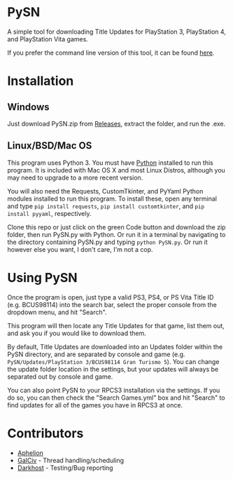 # PySN
A simple tool for downloading Title Updates for PlayStation 3, PlayStation 4, and PlayStation Vita games.

If you prefer the command line version of this tool, it can be found [here](https://github.com/AphelionWasTaken/PySN_CMD).

Installation
============
Windows
------------------------
Just download PySN.zip from [Releases](https://github.com/AphelionWasTaken/PySN/releases/latest), extract the folder, and run the .exe.

Linux/BSD/Mac OS
------------------------
This program uses Python 3. You must have [Python](https://www.python.org/downloads/) installed to run this program. It is included with Mac OS X and most Linux Distros, although you may need to upgrade to a more recent version.

You will also need the Requests, CustomTkinter, and PyYaml Python modules installed to run this program. To install these, open any terminal and type `pip install requests`, `pip install customtkinter`, and `pip install pyyaml`, respectively.

Clone this repo or just click on the green Code button and download the zip folder, then run PySN.py with Python. Or run it in a terminal by navigating to the directory containing PySN.py and typing `python PySN.py`. Or run it however else you want, I don't care, I'm not a cop.

Using PySN
============
Once the program is open, just type a valid PS3, PS4, or PS Vita Title ID (e.g. BCUS98114) into the search bar, select the proper console from the dropdown menu, and hit "Search".

This program will then locate any Title Updates for that game, list them out, and ask you if you would like to download them.

By default, Title Updates are downloaded into an Updates folder within the PySN directory, and are separated by console and game (e.g. `PySN/Updates/PlayStation 3/BCUS98114 Gran Turismo 5`). You can change the update folder location in the settings, but your updates will always be separated out by console and game.

You can also point PySN to your RPCS3 installation via the settings. If you do so, you can then check the "Search Games.yml" box and hit "Search" to find updates for all of the games you have in RPCS3 at once.

Contributors
============
- [Aphelion](https://github.com/AphelionWasTaken)
- [GalCiv](https://github.com/RipleyTom) - Thread handling/scheduling
- [Darkhost](https://github.com/Darkhost1999) - Testing/Bug reporting

